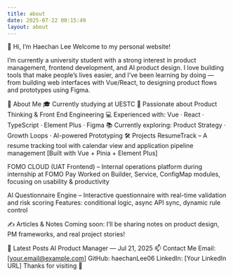 ```yaml
---
title: about
date: 2025-07-22 00:15:49
layout: about
---
```


👋 Hi, I’m Haechan Lee
Welcome to my personal website!

I’m currently a university student with a strong interest in product management, frontend development, and AI product design. I love building tools that make people’s lives easier, and I’ve been learning by doing — from building web interfaces with Vue/React, to designing product flows and prototypes using Figma.

💼 About Me
🎓 Currently studying at UESTC
🧠 Passionate about Product Thinking & Front End Engineering
💻 Experienced with:
Vue · React · TypeScript · Element Plus · Figma
📚 Currently exploring:
Product Strategy · Growth Loops · AI-powered Prototyping
🛠️ Projects
ResumeTrack – A resume tracking tool with calendar view and application pipeline management
[Built with Vue + Pinia + Element Plus]

FOMO CLOUD (UAT Frontend) – Internal operations platform during internship at FOMO Pay
Worked on Builder, Service, ConfigMap modules, focusing on usability & productivity

AI Questionnaire Engine – Interactive questionnaire with real-time validation and risk scoring
Features: conditional logic, async API sync, dynamic rule control

✍️ Articles & Notes
Coming soon: I’ll be sharing notes on product design, PM frameworks, and real project stories!

📝 Latest Posts
AI Product Manager — Jul 21, 2025
📫 Contact Me
Email: [your.email@example.com]
GitHub: haechanLee06
LinkedIn: [Your LinkedIn URL]
Thanks for visiting 🙌

